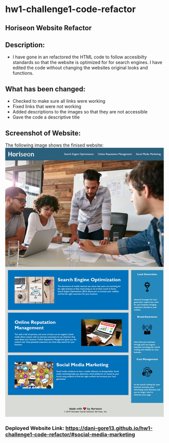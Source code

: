 # hw1-challenge1-code-refactor

## Horiseon Website Refactor

## Description:

- I have gone in an refactored the HTML code to follow accesibilty standards so that the website is optimized for for search engines. I have edited the code without changing the websites original looks and functions.

## What has been changed:

- Checked to make sure all links were working
- Fixed links that were not working
- Added descriptions to the images so that they are not accessible
- Gave the code a descriptive title

## Screenshot of Website:

The following image shows the finised website:
<img 
src="./assets/images/final-site-image.jpg">
### Deployed Website Link: https://dani-gore13.github.io/hw1-challenge1-code-refactor/#social-media-marketing
